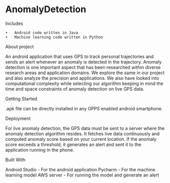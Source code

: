 # AnomalyDetection

Includes

	•	Android code written in Java
	•	Machine learning code written in Python

About project 

An android application that uses GPS to track personal trajectories and sends an alert whenever an anomaly is detected in the trajectory. Anomaly detection is one important aspect that has been researched within diverse research areas and application domains. We explore the same in our project and also analyze the precision and applications. We also have looked into computational complexity while selecting our algorithm keeping in mind the time and space constraints of anomaly detection on live GPS data.


Getting Started

.apk file can be directly installed in any GPPS enabled android smartphone.

Deployment

For live anomaly detection, the GPS data must be sent to a server where the anomaly detection algorithm resides. It fetches live data continuously and computed anomaly score based on your current location. If the anomaly score exceeds a threshold, it generates an alert and sent it to the application running in the phone.

Built With

Android Studio - For the android application
Pycharm - For the machine learning model
AWS server - For running the model and generate an alert
